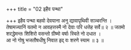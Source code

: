 +++
title = "02 इहैव पन्था"

+++
इहैव पन्था बहवो देवयाना अनु द्यावापृथिवी सञ्चरन्ति ।  
तेषामज्यानिं यतमो न आवहत्तस्मै नो देवाः परि धत्तेह सर्वे॥ २ ॥ जतमो  
शरद्धेमन्तः शिशिरो वसन्तो ग्रीष्मो वर्षाः स्विते नो दधात ।  
आ नो गोषु भजतौषधीषु निवात इद् वः शरणे स्याम ॥ ३ ॥